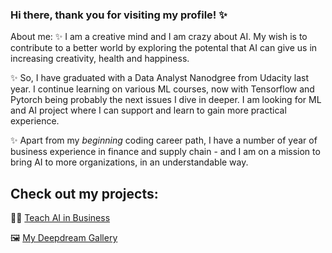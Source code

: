 ### Hi there, thank you for visiting my profile! ✨ 

About me:
✨  I am a creative mind and I am crazy about AI. My wish is to contribute to a better world by exploring the potental that AI can give us in increasing creativity, health and happiness.

✨ So, I have graduated with a Data Analyst Nanodgree from Udacity last year. I continue learning on various ML courses, now with Tensorflow and Pytorch being probably the next issues I dive in deeper. I am looking for ML and AI project where I can support and learn to gain more practical experience.

✨ Apart from my *beginning* coding career path, I have a number of year of business experience in finance and supply chain - and I am on a mission to bring AI to more organizations, in an understandable way.


## Check out my projects:

:woman_student: [Teach AI in Business](https://github.com/aenyne/teach-AI-in-business)

:framed_picture: [My Deepdream Gallery](https://deepdreamgenerator.com/u/aen/account)
